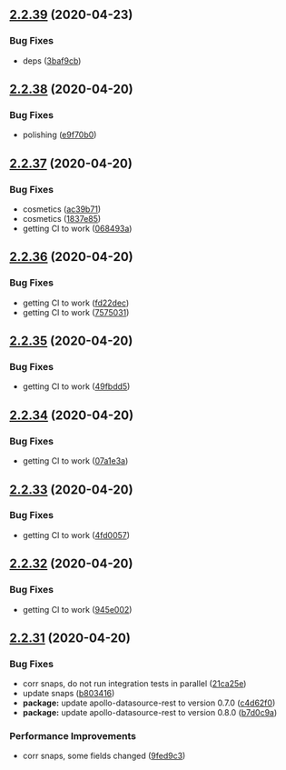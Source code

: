 ## [2.2.39](https://github.com/Skitionek/alpha-vantage-data-source/compare/v2.2.38...v2.2.39) (2020-04-23)


### Bug Fixes

* deps ([3baf9cb](https://github.com/Skitionek/alpha-vantage-data-source/commit/3baf9cb2c1f9f430fc46fc85b3c19883987846ab))

## [2.2.38](https://github.com/Skitionek/alpha-vantage-data-source/compare/v2.2.37...v2.2.38) (2020-04-20)


### Bug Fixes

* polishing ([e9f70b0](https://github.com/Skitionek/alpha-vantage-data-source/commit/e9f70b03fd43cdcde8e1229232519a5e7f019418))

## [2.2.37](https://github.com/Skitionek/alpha-vantage-data-source/compare/v2.2.36...v2.2.37) (2020-04-20)


### Bug Fixes

* cosmetics ([ac39b71](https://github.com/Skitionek/alpha-vantage-data-source/commit/ac39b7122df1782159efec2e54fa8afdaa6f7d9c))
* cosmetics ([1837e85](https://github.com/Skitionek/alpha-vantage-data-source/commit/1837e85c6b063514cc75750f1093c527acd6c744))
* getting CI to work ([068493a](https://github.com/Skitionek/alpha-vantage-data-source/commit/068493a6ab70fcc6fe4b73920b81bcd2fce7b181))

## [2.2.36](https://github.com/Skitionek/alpha-vantage-data-source/compare/v2.2.35...v2.2.36) (2020-04-20)


### Bug Fixes

* getting CI to work ([fd22dec](https://github.com/Skitionek/alpha-vantage-data-source/commit/fd22dec231147363bcffd42fb5b63779772f6f5a))
* getting CI to work ([7575031](https://github.com/Skitionek/alpha-vantage-data-source/commit/75750317dedfed1065a6d486bbeca0ad0797c83d))

## [2.2.35](https://github.com/Skitionek/alpha-vantage-data-source/compare/v2.2.34...v2.2.35) (2020-04-20)


### Bug Fixes

* getting CI to work ([49fbdd5](https://github.com/Skitionek/alpha-vantage-data-source/commit/49fbdd511e7e669a1e0d591a9e40b41656673985))

## [2.2.34](https://github.com/Skitionek/alpha-vantage-data-source/compare/v2.2.33...v2.2.34) (2020-04-20)


### Bug Fixes

* getting CI to work ([07a1e3a](https://github.com/Skitionek/alpha-vantage-data-source/commit/07a1e3ab6a77ca90ee9f235a38efc80dc0d3d3b4))

## [2.2.33](https://github.com/Skitionek/alpha-vantage-data-source/compare/v2.2.32...v2.2.33) (2020-04-20)


### Bug Fixes

* getting CI to work ([4fd0057](https://github.com/Skitionek/alpha-vantage-data-source/commit/4fd0057d257962b6c8b458bafe0a2c6fbe1ba394))

## [2.2.32](https://github.com/Skitionek/alpha-vantage-data-source/compare/v2.2.31...v2.2.32) (2020-04-20)


### Bug Fixes

* getting CI to work ([945e002](https://github.com/Skitionek/alpha-vantage-data-source/commit/945e0025546c3dd956cb31a8d1ca710127fe2e62))

## [2.2.31](https://github.com/Skitionek/alpha-vantage-data-source/compare/v2.2.30...v2.2.31) (2020-04-20)


### Bug Fixes

* corr snaps, do not run integration tests in parallel ([21ca25e](https://github.com/Skitionek/alpha-vantage-data-source/commit/21ca25e765e111c86bc56798aa0a9606baa4d0d1))
* update snaps ([b803416](https://github.com/Skitionek/alpha-vantage-data-source/commit/b803416272b4354148b3fb55f55949a237ce6dfa))
* **package:** update apollo-datasource-rest to version 0.7.0 ([c4d62f0](https://github.com/Skitionek/alpha-vantage-data-source/commit/c4d62f05eec486a9458b7a2a269b6a700c8b86d3))
* **package:** update apollo-datasource-rest to version 0.8.0 ([b7d0c9a](https://github.com/Skitionek/alpha-vantage-data-source/commit/b7d0c9af7994ed1760fcc34439579f7bc27386c7))


### Performance Improvements

* corr snaps, some fields changed ([9fed9c3](https://github.com/Skitionek/alpha-vantage-data-source/commit/9fed9c3001130e10b979f9de9a4549c92ffeed01))
